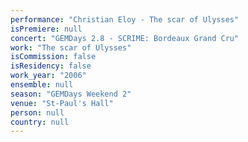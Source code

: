 ```yaml
---
performance: "Christian Eloy - The scar of Ulysses"
isPremiere: null
concert: "GEMDays 2.8 - SCRIME: Bordeaux Grand Cru"
work: "The scar of Ulysses"
isCommission: false
isResidency: false
work_year: "2006"
ensemble: null
season: "GEMDays Weekend 2"
venue: "St-Paul's Hall"
person: null
country: null
---
```


